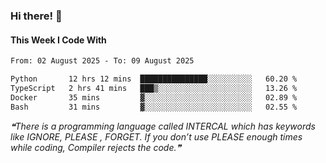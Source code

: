 ### Hi there! 👋

#### This Week I Code With
<!--START_SECTION:waka-->

```txt
From: 02 August 2025 - To: 09 August 2025

Python       12 hrs 12 mins  ███████████████░░░░░░░░░░   60.20 %
TypeScript   2 hrs 41 mins   ███▒░░░░░░░░░░░░░░░░░░░░░   13.26 %
Docker       35 mins         ▓░░░░░░░░░░░░░░░░░░░░░░░░   02.89 %
Bash         31 mins         ▓░░░░░░░░░░░░░░░░░░░░░░░░   02.55 %
```

<!--END_SECTION:waka-->

<!--STARTS_HERE_QUOTE_README-->
<i>❝There is a programming language called INTERCAL which has keywords like IGNORE, PLEASE , FORGET. If you don’t use PLEASE enough times while coding, Compiler rejects the code.❞</i>
<!--ENDS_HERE_QUOTE_README-->
